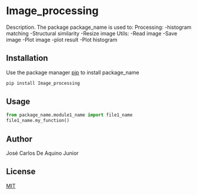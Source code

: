 # Image_processing

Description. 
The package package_name is used to:
	Processing:
 		-histogram matching
   		-Structural similarity
     		-Resize image
       	Utils:
		-Read image
  		-Save image
    		-Plot image
      		-plot result
		-Plot histogram

## Installation

Use the package manager [pip](https://pip.pypa.io/en/stable/) to install package_name

```bash
pip install Image_processing
```

## Usage

```python
from package_name.module1_name import file1_name
file1_name.my_function()
```

## Author
José Carlos De Aquino Junior

## License
[MIT](https://choosealicense.com/licenses/mit/)
